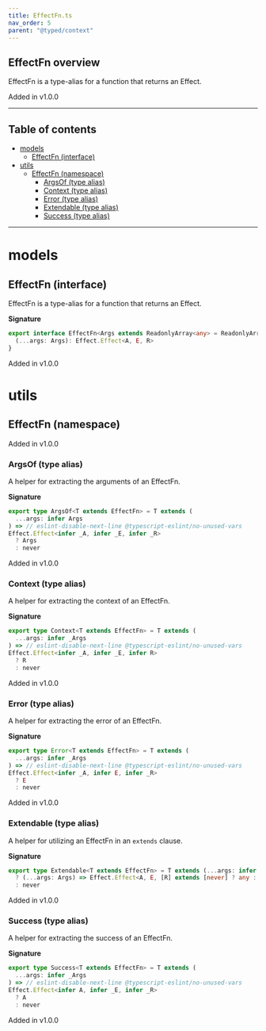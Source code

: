 ```yaml
---
title: EffectFn.ts
nav_order: 5
parent: "@typed/context"
---
```


## EffectFn overview

EffectFn is a type-alias for a function that returns an Effect.

Added in v1.0.0

---

<h2 class="text-delta">Table of contents</h2>

- [models](#models)
  - [EffectFn (interface)](#effectfn-interface)
- [utils](#utils)
  - [EffectFn (namespace)](#effectfn-namespace)
    - [ArgsOf (type alias)](#argsof-type-alias)
    - [Context (type alias)](#context-type-alias)
    - [Error (type alias)](#error-type-alias)
    - [Extendable (type alias)](#extendable-type-alias)
    - [Success (type alias)](#success-type-alias)

---

# models

## EffectFn (interface)

EffectFn is a type-alias for a function that returns an Effect.

**Signature**

```ts
export interface EffectFn<Args extends ReadonlyArray<any> = ReadonlyArray<any>, A = any, E = any, R = any> {
  (...args: Args): Effect.Effect<A, E, R>
}
```

Added in v1.0.0

# utils

## EffectFn (namespace)

Added in v1.0.0

### ArgsOf (type alias)

A helper for extracting the arguments of an EffectFn.

**Signature**

```ts
export type ArgsOf<T extends EffectFn> = T extends (
  ...args: infer Args
) => // eslint-disable-next-line @typescript-eslint/no-unused-vars
Effect.Effect<infer _A, infer _E, infer _R>
  ? Args
  : never
```

Added in v1.0.0

### Context (type alias)

A helper for extracting the context of an EffectFn.

**Signature**

```ts
export type Context<T extends EffectFn> = T extends (
  ...args: infer _Args
) => // eslint-disable-next-line @typescript-eslint/no-unused-vars
Effect.Effect<infer _A, infer _E, infer R>
  ? R
  : never
```

Added in v1.0.0

### Error (type alias)

A helper for extracting the error of an EffectFn.

**Signature**

```ts
export type Error<T extends EffectFn> = T extends (
  ...args: infer _Args
) => // eslint-disable-next-line @typescript-eslint/no-unused-vars
Effect.Effect<infer _A, infer E, infer _R>
  ? E
  : never
```

Added in v1.0.0

### Extendable (type alias)

A helper for utilizing an EffectFn in an `extends` clause.

**Signature**

```ts
export type Extendable<T extends EffectFn> = T extends (...args: infer Args) => Effect.Effect<infer A, infer E, infer R>
  ? (...args: Args) => Effect.Effect<A, E, [R] extends [never] ? any : R>
  : never
```

Added in v1.0.0

### Success (type alias)

A helper for extracting the success of an EffectFn.

**Signature**

```ts
export type Success<T extends EffectFn> = T extends (
  ...args: infer _Args
) => // eslint-disable-next-line @typescript-eslint/no-unused-vars
Effect.Effect<infer A, infer _E, infer _R>
  ? A
  : never
```

Added in v1.0.0

